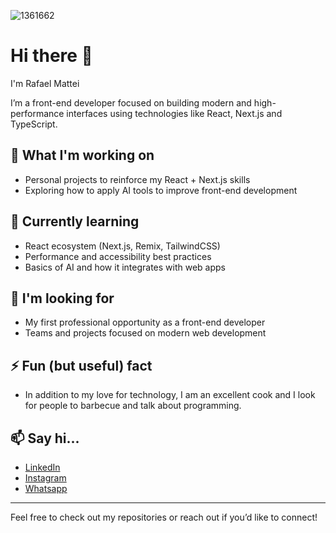 ![1361662](https://github.com/user-attachments/assets/bb4ef8ff-892a-49a8-bdb5-c6fbbca14083)

# Hi there 👋  
I'm Rafael Mattei

I’m a front-end developer focused on building modern and high-performance interfaces using technologies like React, Next.js and TypeScript.  

## 🚀 What I'm working on
- Personal projects to reinforce my React + Next.js skills
- Exploring how to apply AI tools to improve front-end development

## 🌱 Currently learning
- React ecosystem (Next.js, Remix, TailwindCSS)
- Performance and accessibility best practices
- Basics of AI and how it integrates with web apps

## 🤝 I'm looking for
- My first professional opportunity as a front-end developer
- Teams and projects focused on modern web development

## ⚡ Fun (but useful) fact
- In addition to my love for technology, I am an excellent cook and I look for people to barbecue and talk about programming.

## 📫 Say hi...
- [LinkedIn](https://www.linkedin.com/in/rafaelrmattei)
- [Instagram](https://www.instagram.com/rafaa.mattei/)
- [Whatsapp](https://wa.me/5541988362556)
  
---

Feel free to check out my repositories or reach out if you’d like to connect!
